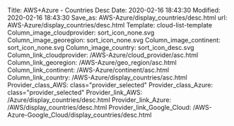 Title: AWS+Azure - Countries Desc
Date: 2020-02-16 18:43:30
Modified: 2020-02-16 18:43:30
Save_as: AWS-Azure/display_countries/desc.html
url: AWS-Azure/display_countries/desc.html
Template: cloud-list-template
Column_image_cloudprovider: sort_icon_none.svg
Column_image_georegion: sort_icon_none.svg
Column_image_continent: sort_icon_none.svg
Column_image_country: sort_icon_desc.svg
Column_link_cloudprovider: /AWS-Azure/cloud_provider/asc.html
Column_link_georegion: /AWS-Azure/geo_region/asc.html
Column_link_continent: /AWS-Azure/continent/asc.html
Column_link_country: /AWS-Azure/display_countries/asc.html
Provider_class_AWS: class="provider_selected"
Provider_class_Azure: class="provider_selected"
Provider_link_AWS: /Azure/display_countries/desc.html
Provider_link_Azure: /AWS/display_countries/desc.html
Provider_link_Google_Cloud: /AWS-Azure-Google_Cloud/display_countries/desc.html